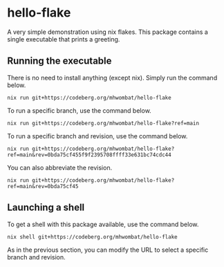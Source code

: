 # hello-flake

A very simple demonstration using nix flakes.
This package contains a single executable that prints a greeting.

## Running the executable

There is no need to install anything (except nix). Simply run the command below.

    nix run git+https://codeberg.org/mhwombat/hello-flake

To run a specific branch, use the command below.

    nix run git+https://codeberg.org/mhwombat/hello-flake?ref=main

To run a specific branch and revision, use the command below.

    nix run git+https://codeberg.org/mhwombat/hello-flake?ref=main&rev=0bda75cf455f9f2395708ffff33e631bc74cdc44

You can also abbreviate the revision.

    nix run git+https://codeberg.org/mhwombat/hello-flake?ref=main&rev=0bda75cf45

## Launching a shell

To get a shell with this package available, use the command below.

    nix shell git+https://codeberg.org/mhwombat/hello-flake

As in the previous section, you can modify the URL to select a specific branch and revision.

